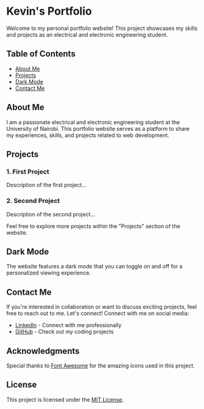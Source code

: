 # Kevin's Portfolio

Welcome to my personal portfolio website! This project showcases my skills and projects as an electrical and electronic engineering student.

## Table of Contents

- [About Me](#about-me)
- [Projects](#projects)
- [Dark Mode](#dark-mode)
- [Contact Me](#contact-me)

## About Me

I am a passionate electrical and electronic engineering student at the University of Nairobi. This portfolio website serves as a platform to share my experiences, skills, and projects related to web development.

## Projects

### 1. First Project

Description of the first project...

### 2. Second Project

Description of the second project...

Feel free to explore more projects within the "Projects" section of the website.
## Dark Mode

The website features a dark mode that you can toggle on and off for a personalized viewing experience.


## Contact Me

If you're interested in collaboration or want to discuss exciting projects, feel free to reach out to me. Let's connect!
Connect with me on social media:

- [LinkedIn](https://www.linkedin.com/in/kipkorir-kevin-lang-at-4254a6239/) - Connect with me professionally
- [GitHub](https://github.com/kevzkip) - Check out my coding projects

## Acknowledgments

Special thanks to [Font Awesome](https://fontawesome.com/) for the amazing icons used in this project.

## License

This project is licensed under the [MIT License](LICENSE).

